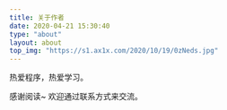 ```yaml
---
title: 关于作者
date: 2020-04-21 15:30:40
type: "about"
layout: about
top_img: "https://s1.ax1x.com/2020/10/19/0zNeds.jpg"
---
```

热爱程序，热爱学习。

感谢阅读~
欢迎通过联系方式来交流。


